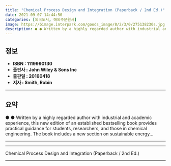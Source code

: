 ```yaml
---
title: "Chemical Process Design and Integration (Paperback / 2nd Ed.)"
date: 2021-09-07 14:44:50
categories: [외국도서, 해외주문원서]
image: https://bimage.interpark.com/goods_image/8/2/3/0/275138230s.jpg
description: ● ● Written by a highly regarded author with industrial and academic experience, this new edition of an established bestselling book provides practical guidan
---
```


## **정보**

- **ISBN : 1119990130**
- **출판사 : John Wiley & Sons Inc**
- **출판일 : 20160418**
- **저자 : Smith, Robin**

------



## **요약**

●  ●  Written by a highly regarded author with industrial and academic experience, this new edition of an established bestselling book provides practical guidance for students, researchers, and those in chemical engineering. The book includes a new section on sustainable energy... 

------



------


Chemical Process Design and Integration (Paperback / 2nd Ed.) 

------


